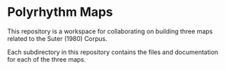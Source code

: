 # Polyrhythm Maps

This repository is a workspace for collaborating on building three maps related to the Suter (1980) Corpus.

Each subdirectory in this repository contains the files and documentation for each of the three maps.
